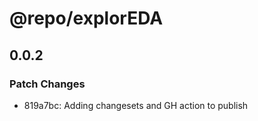 # @repo/explorEDA

## 0.0.2

### Patch Changes

- 819a7bc: Adding changesets and GH action to publish
